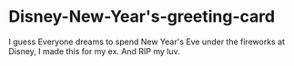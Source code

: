 # Disney-New-Year's-greeting-card






























I guess Everyone dreams to spend New Year's Eve under the fireworks at Disney, I made this for my ex. And RIP my luv.
